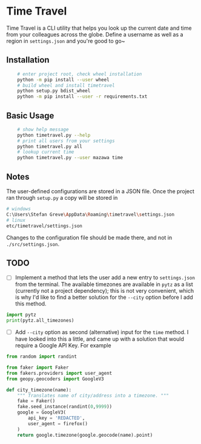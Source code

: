 # Time Travel

Time Travel is a CLI utility that helps you look up the current date and time
from your colleagues across the globe. Define a username as well as a region in
`settings.json` and you're good to go~

## Installation

```bash
    # enter project root, check wheel installation
    python -m pip install --user wheel
    # build wheel and install timetravel
    python setup.py bdist_wheel
    python -m pip install --user -r requirements.txt
```

## Basic Usage

```bash
    # show help message
    python timetravel.py --help
    # print all users from your settings
    python timetravel.py all
    # lookup current time
    python timetravel.py --user mazawa time
```

## Notes

The user-defined configurations are stored in a JSON file. Once the project ran through `setup.py` a copy will be stored in

```bash
# windows
C:\Users\Stefan Greve\AppData\Roaming\timetravel\settings.json
# linux
etc/timetravel/settings.json
```

Changes to the configuration file should be made there, and not in `./src/settings.json`.

## TODO

- [ ] Implement a method that lets the user add a new entry to `settings.json` from the terminal. The available timezones are available in `pytz` as a list (currently not a project dependency); this is not very convenient, which is why I'd like to find a better solution for the `--city` option before I add this method.

```python
import pytz
print(pytz.all_timezones)
```

- [ ]  Add `--city` option as second (alternative) input for the `time` method. I have looked into this a little, and came up with a solution that would require a Google API Key. For example

```python
from random import randint

from faker import Faker
from fakers.providers import user_agent
from geopy.geocoders import GoogleV3

def city_timezone(name):
    """ Translates name of city/address into a timezone. """
    fake = Faker()
    fake.seed_instance(randint(0,9999))
    google = GoogleV3(
        api_key = 'REDACTED',
        user_agent = firefox()
    )
    return google.timezone(google.geocode(name).point)
```
